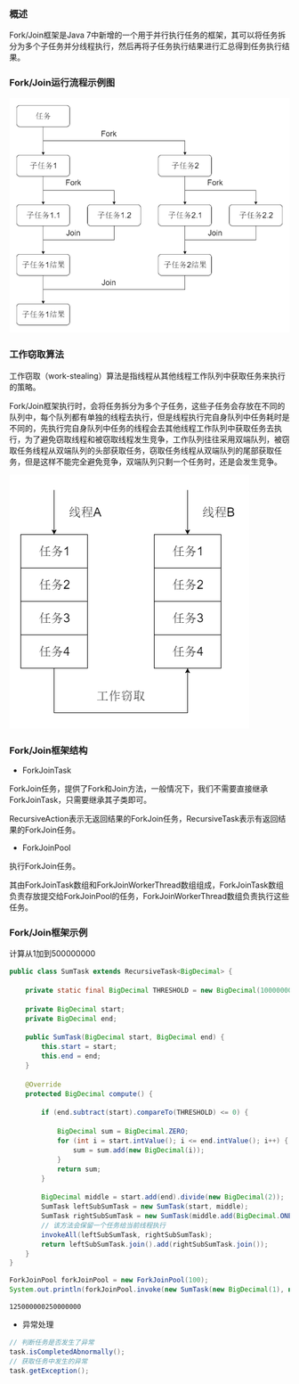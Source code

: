 ### 概述

Fork/Join框架是Java 7中新增的一个用于并行执行任务的框架，其可以将任务拆分为多个子任务并分线程执行，然后再将子任务执行结果进行汇总得到任务执行结果。

### Fork/Join运行流程示例图

<img src="/Java/Java多线程/image/Fork-Join运行流程示意图.png" alt="Fork-Join运行流程示意图"/>

### 工作窃取算法

工作窃取（work-stealing）算法是指线程从其他线程工作队列中获取任务来执行的策略。

Fork/Join框架执行时，会将任务拆分为多个子任务，这些子任务会存放在不同的队列中，每个队列都有单独的线程去执行，但是线程执行完自身队列中任务耗时是不同的，先执行完自身队列中任务的线程会去其他线程工作队列中获取任务去执行，为了避免窃取线程和被窃取线程发生竞争，工作队列往往采用双端队列，被窃取任务线程从双端队列的头部获取任务，窃取任务线程从双端队列的尾部获取任务，但是这样不能完全避免竞争，双端队列只剩一个任务时，还是会发生竞争。

<img src="/Java/Java多线程/image/工作窃取流程.png" alt="工作窃取流程"/>

### Fork/Join框架结构

* ForkJoinTask

ForkJoin任务，提供了Fork和Join方法，一般情况下，我们不需要直接继承ForkJoinTask，只需要继承其子类即可。

RecursiveAction表示无返回结果的ForkJoin任务，RecursiveTask表示有返回结果的ForkJoin任务。

* ForkJoinPool

执行ForkJoin任务。

其由ForkJoinTask数组和ForkJoinWorkerThread数组组成，ForkJoinTask数组负责存放提交给ForkJoinPool的任务，ForkJoinWorkerThread数组负责执行这些任务。

### Fork/Join框架示例

计算从1加到500000000

``` java
public class SumTask extends RecursiveTask<BigDecimal> {

    private static final BigDecimal THRESHOLD = new BigDecimal(100000000);

    private BigDecimal start;
    private BigDecimal end;

    public SumTask(BigDecimal start, BigDecimal end) {
        this.start = start;
        this.end = end;
    }

    @Override
    protected BigDecimal compute() {

        if (end.subtract(start).compareTo(THRESHOLD) <= 0) {

            BigDecimal sum = BigDecimal.ZERO;
            for (int i = start.intValue(); i <= end.intValue(); i++) {
                sum = sum.add(new BigDecimal(i));
            }
            return sum;
        }

        BigDecimal middle = start.add(end).divide(new BigDecimal(2));
        SumTask leftSubSumTask = new SumTask(start, middle);
        SumTask rightSubSumTask = new SumTask(middle.add(BigDecimal.ONE), end);
        // 该方法会保留一个任务给当前线程执行
        invokeAll(leftSubSumTask, rightSubSumTask);
        return leftSubSumTask.join().add(rightSubSumTask.join());
    }
}
```

``` java
ForkJoinPool forkJoinPool = new ForkJoinPool(100);
System.out.println(forkJoinPool.invoke(new SumTask(new BigDecimal(1), new BigDecimal(500000000))));
```

``` text
125000000250000000
```

* 异常处理

``` java
// 判断任务是否发生了异常
task.isCompletedAbnormally();
// 获取任务中发生的异常
task.getException();
```